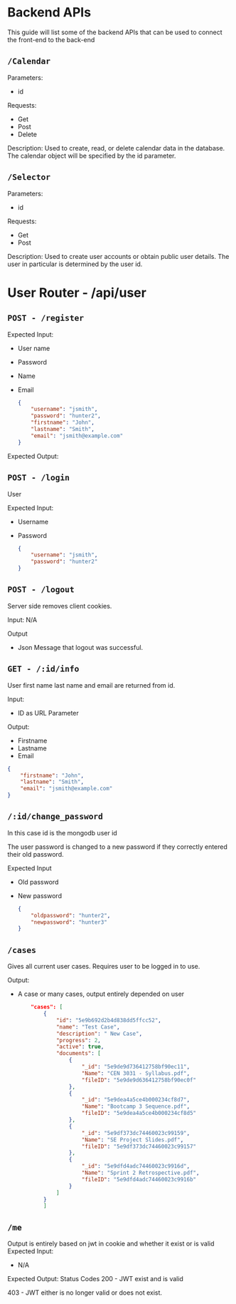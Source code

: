 # Backend APIs

This guide will list some of the backend APIs that can be used to connect the front-end to the back-end

## `/Calendar`

Parameters:

- id

Requests:

- Get
- Post
- Delete

Description: Used to create, read, or delete calendar data in the database. The calendar object will be specified by the id parameter.

## `/Selector`

Parameters:

- id

Requests:

- Get
- Post

Description: Used to create user accounts or obtain public user details. The user in particular is determined by the user id.

# User Router - /api/user

## `POST - /register`

Expected Input:

* User name

* Password

* Name

* Email

  ```json
  {
      "username": "jsmith",
      "password": "hunter2",
      "firstname": "John",
      "lastname": "Smith",
      "email": "jsmith@example.com"
  }
  ```

Expected Output: 

## `POST - /login`

User 

Expected Input:

 * Username

 * Password

   ```json
   {
       "username": "jsmith",
       "password": "hunter2"
   }
   ```

## `POST - /logout`

Server side removes client cookies.

Input: N/A

Output

* Json Message that logout was successful.

## `GET - /:id/info`

User first name last name and email are returned from id.

Input:

* ID as URL Parameter

Output:

* Firstname
* Lastname
* Email

```json
{
    "firstname": "John",
    "lastname": "Smith",
    "email": "jsmith@example.com"
}
```



## `/:id/change_password`

In this case id is the mongodb user id

The user password is changed to a new password if they correctly entered their old password.

Expected Input

* Old password

* New password

  ```json
  {
      "oldpassword": "hunter2",
      "newpassword": "hunter3"
  }
  ```

## `/cases`

Gives all current user cases. Requires user to be logged in to use.

Output:

* A case or many cases, output entirely depended on user

  ```json
      "cases": [
          {
              "id": "5e9b692d2b4d838dd5ffcc52",
              "name": "Test Case",
              "description": " New Case",
              "progress": 2,
              "active": true,
              "documents": [
                  {
                      "_id": "5e9de9d736412758bf90ec11",
                      "Name": "CEN 3031 - Syllabus.pdf",
                      "fileID": "5e9de9d636412758bf90ec0f"
                  },
                  {
                      "_id": "5e9dea4a5ce4b000234cf8d7",
                      "Name": "Bootcamp 3 Sequence.pdf",
                      "fileID": "5e9dea4a5ce4b000234cf8d5"
                  },
                  {
                      "_id": "5e9df373dc74460023c99159",
                      "Name": "SE Project Slides.pdf",
                      "fileID": "5e9df373dc74460023c99157"
                  },
                  {
                      "_id": "5e9dfd4adc74460023c9916d",
                      "Name": "Sprint 2 Retrospective.pdf",
                      "fileID": "5e9dfd4adc74460023c9916b"
                  }
              ]
          }
          ]
  ```

  

## `/me`

Output is entirely based on jwt in cookie and whether it exist or is valid
 Expected Input:

  * N/A

Expected Output:
Status Codes
200 - JWT exist and is valid

403 - JWT either is no longer valid or does not exist.